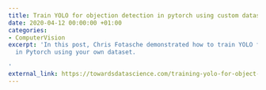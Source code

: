 ```yaml
---
title: Train YOLO for objection detection in pytorch using custom dataset
date: 2020-04-12 00:00:00 +01:00
categories:
- ComputerVision
excerpt: 'In this post, Chris Fotasche demonstrated how to train YOLO for object detection
  in Pytorch using your own dataset.

'
external_link: https://towardsdatascience.com/training-yolo-for-object-detection-in-pytorch-with-your-custom-dataset-the-simple-way-1aa6f56cf7d9
---
```


